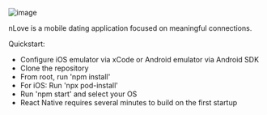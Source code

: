 ![image](https://github.com/z-shaffer/nLove/assets/68123195/7ce078b8-7281-4ea4-82b2-94ab1f890caf)

nLove is a mobile dating application focused on meaningful connections.

Quickstart:
- Configure iOS emulator via xCode or Android emulator via Android SDK
- Clone the repository
- From root, run 'npm install'
- For iOS: Run 'npx pod-install'
- Run 'npm start' and select your OS
- React Native requires several minutes to build on the first startup
